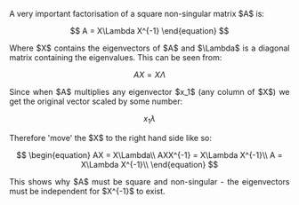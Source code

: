 <div style="text-align: justify">
<p>A very important factorisation of a square non-singular matrix $A$ is:</p>

$$
A = X\Lambda X^{-1}
\end{equation}
$$

<p>Where $X$ contains the eigenvectors of $A$ and $\Lambda$ is a diagonal
matrix containing the eigenvalues. This can be seen from:</p>

$$
\begin{equation}
AX = X\Lambda
\end{equation}
$$

<p>Since when $A$ multiplies any eigenvector $x_1$ (any column of $X$) we get
the original vector scaled by some number:</p>

$$
\begin{equation}
x_1\lambda
\end{equation}
$$

<p>Therefore 'move' the $X$ to the right hand side like so:</p>

$$
\begin{equation}
AX = X\Lambda\\
AXX^{-1} = X\Lambda X^{-1}\\
A = X\Lambda X^{-1}\\
\end{equation}
$$

<p> This shows why $A$ must be square and non-singular - the eigenvectors must
be independent for $X^{-1}$ to exist.</p>
</div>
